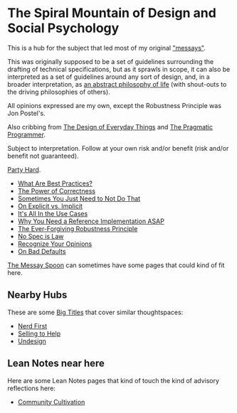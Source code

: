 # The Spiral Mountain of Design and Social Psychology

This is a hub for the subject that led most of my original ["messays"](8f2359ae-186f-4878-b5e5-33f3c177e6fc.md).

This was originally supposed to be a set of guidelines surrounding the drafting of technical specifications, but as it sprawls in scope, it can also be interpreted as a set of guidelines around any sort of design, and, in a broader interpretation, as [an abstract philosophy of life][ZAMM] (with shout-outs to the driving philosophies of others).

All opinions expressed are my own, except the Robustness Principle was Jon Postel's.

Also cribbing from [The Design of Everyday Things][] and [The Pragmatic Programmer][].

Subject to interpretation. Follow at your own risk and/or benefit (risk and/or benefit not guaranteed).

[Party Hard][].

[ZAMM]: http://amzn.to/1GS6rXX
[The Design of Everyday Things]: http://amzn.to/1dAbip2
[The Pragmatic Programmer]: http://amzn.to/1JABxdu
[Party Hard]: https://www.youtube.com/watch?v=WccfbPQNMbg

- [What Are Best Practices?](9524e74c-ab5d-4f7e-9cbd-d21bb97b7f27.md)
- [The Power of Correctness](c8913fe1-88ec-4454-8550-8e3e246df140.md)
- [Sometimes You Just Need to Not Do That](35ffea15-8a19-4252-9571-e8af4a407442.md)
- [On Explicit vs. Implicit](71369782-1d6a-4b69-bf04-77e14622bb23.md)
- [It's All In the Use Cases](0282ed3f-de92-4fa6-91ec-4b46ee0053fc.md)
- [Why You Need a Reference Implementation ASAP](88356445-a5e5-4721-8dc5-1e4053b79526.md)
- [The Ever-Forgiving Robustness Principle](110177a6-f28d-4fac-8ea9-d24788ca9758.md)
- [No Spec is Law](7269993a-633c-43e5-a4ef-dec631b5c71a.md)
- [Recognize Your Opinions](cb9477de-5f82-485c-bf28-2ed547f32d12.md)
- [On Bad Defaults](81a3de04-98ad-4d85-a2ca-a4891efabeb2.md)

[The Messay Spoon](7fa477ff-839e-4f7f-ad26-da48021fa2e9.md) can sometimes have some pages that could kind of fit here.

## Nearby Hubs

These are some [Big Titles](e0fc507e-e5ec-4771-93ee-9b4d5bda3606.md) that cover similar thoughtspaces:

- [Nerd First](f63f28c0-aa23-44c0-b7b3-9b043489d132.md)
- [Selling to Help](aed6ef5f-8318-472d-9c43-d86a5c26cb8b.md)
- [Undesign](ff2268ae-d330-4eb4-847e-540718a0ceb6.md)

## Lean Notes near here

Here are some Lean Notes pages that kind of touch the kind of advisory reflections here:

- [Community Cultivation](5ff993d7-333f-4a27-a46b-85a7878fb094.md)
